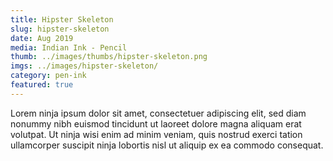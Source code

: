 ```yaml
---
title: Hipster Skeleton
slug: hipster-skeleton
date: Aug 2019
media: Indian Ink - Pencil
thumb: ../images/thumbs/hipster-skeleton.png
imgs: ../images/hipster-skeleton/
category: pen-ink
featured: true
---
```


Lorem ninja ipsum dolor sit amet, consectetuer adipiscing elit, sed diam nonummy nibh euismod tincidunt ut laoreet dolore magna aliquam erat volutpat. Ut ninja wisi enim ad minim veniam, quis nostrud exerci tation ullamcorper suscipit ninja lobortis nisl ut aliquip ex ea commodo consequat.